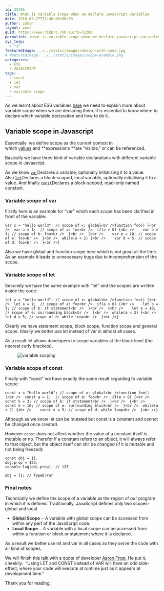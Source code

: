 ```yaml
---
id: 32296
title: What is variable scope when we declare Javascript variables
date: 2018-09-27T21:46:09+00:00
author: admin
layout: post
guid: https://www.nikpro.com.au/?p=32296
permalink: /what-is-variable-scope-when-we-declare-javascript-variables/
xyz_twap:
  - "1"
featuredImage: ../../static/images/design-with-code.jpg
# featuredImage: ../../static/images/scope-example.png
categories:
  - ES6
  - JAVASCRIPT
tags:
  - const
  - let
  - var
  - variable scope
---
```

As we learnt about ES6 variables [here](https://www.nikpro.com.au/the-differences-between-var-and-let-and-const-in-javascript/) we need to explain more about variable scope when we are declaring them. It is essential to know where to declare which variable declaration and how to do it.

## Variable scope in Javascript

Essentially  we define scope as the current context in which [values](https://developer.mozilla.org/en-US/docs/Glossary/value) and **expressions **are &#8220;visible,&#8221; or can be referenced. 

Basically we have three kind of variable declarations with different variable scope in Javascript.

As we know [`var`](https://developer.mozilla.org/en-US/docs/Web/JavaScript/Reference/Statements/var)Declares a variable, optionally initialising it to a value. Also [`let`](https://developer.mozilla.org/en-US/docs/Web/JavaScript/Reference/Statements/let)Declares a block-scoped, local variable, optionally initialising it to a value. And finally [`const`](https://developer.mozilla.org/en-US/docs/Web/JavaScript/Reference/Statements/const)Declares a block-scoped, read-only named constant.

### Variable scope of var

Firstly here is an example for &#8220;var&#8221; which each scope has been clarified in front of the variable:


```
var x = "hello world"; // scope of x: global<br />function foo() {<br />  var a = 1;  // scope of a: foo<br />  if(a > 0) {<br />    var b = 3; // scope of b: foo<br />  }<br />  {<br />    var e = 10; // scope of e: foo<br />  }<br />  while(a < 2) {<br />    var d = 5; // scope of d: foo<br />  }<br />}
```


Also we have global and function scope here which is not great all the time. As an example it leads to unnecessary bugs due to incomprehension of the scope.

### Variable scope of let

Secondly we have the same example with &#8220;let&#8221; and the scopes are written inside the code:


```
let x = "hello world"; // scope of x: global<br />function foo() {<br />  let a = 1;  // scope of a: foo<br />  if(a > 0) {<br />    let b = 3; // scope of b: if statement<br />  }<br />  {<br />    let e = 10; // scope of e: surrounding block<br />  }<br />  while(a < 2) {<br />    let d = 5; // scope of d: while loop<br />  }<br />}
```


Clearly we have statement scope, block scope, function scope and general scope. Ideally we better use let instead of var in almost all cases. 

As a result let allows developers to scope variables at the block level (the nearest curly brackets).<figure class="wp-block-image">

<img src="https://www.nikpro.com.auglobal-scope.png" alt="variable scoping" class="wp-image-32301" srcset="https://testgatsby.localglobal-scope.png 544w, https://testgatsby.localglobal-scope-300x179.png 300w" sizes="(max-width: 544px) 100vw, 544px" /> </figure> 

### Variable scope of const

Finally with &#8220;const&#8221; we have exactly the same result regarding to variable scope:


```
const x = "hello world"; // scope of x: global<br />function foo() {<br />  const a = 1;  // scope of a: foo<br />  if(a > 0) {<br />    const b = 3; // scope of b: if statement<br />  }<br />  {<br />    const e = 10; // scope of e: surrounding block<br />  }<br />  while(a < 2) {<br />    const d = 5; // scope of d: while loop<br />  }<br />}
```


Although as we know let can be mutated but const is a constant and cannot be changed once created.

However `const` does not affect whether the value of a constant itself is mutable or no. Therefor if a constant refers to an object, it will always refer to that object, but the object itself can still be changed (if it is mutable and not being freezed):


```
const obj = {};
obj.prop = 123;
console.log(obj.prop); // 123

obj = {}; // TypeError
```


### Final notes

Technically we define the scope of a variable as the region of our program in which it is defined. Traditionally, JavaScript defines only two scopes-global and local.

  * **Global Scope** − A variable with global scope can be accessed from within any part of the JavaScript code.
  * **Local Scope** − A variable with a local scope can be accessed from within a function or block or statement where it is declared.

As a result we better use let and var in all cases as they serve the code with all kind of scopes,

We will finish this talk with a quote of developer [Aaron Frost.](https://github.com/aaronfrost) He put it, cheekily:  “Using LET and CONST instead of VAR will have an odd side-effect, where your code will execute at runtime just as it appears at development time.”

Thank you for reading.